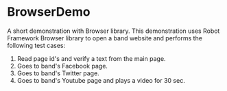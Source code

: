 # BrowserDemo

A short demonstration with Browser library. This demonstration uses Robot Framework Browser library to open a band website and performs the following test cases:

1. Read page id's and verify a text from the main page.
2. Goes to band's Facebook page.
3. Goes to band's Twitter page.
4. Goes to band's Youtube page and plays a video for 30 sec.
